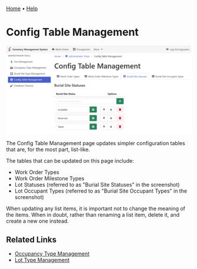 [Home](https://cityssm.github.io/lot-occupancy-system/)
•
[Help](https://cityssm.github.io/lot-occupancy-system/docs/)

# Config Table Management

![Config Table Management](images/adminConfigTables.png)

The Config Table Management page updates simpler configuration tables
that are, for the most part, list-like.

The tables that can be updated on this page include:

-   Work Order Types
-   Work Order Milestone Types
-   Lot Statuses (referred to as "Burial Site Statuses" in the screenshot)
-   Lot Occupant Types (referred to as "Burial Site Occupant Types" in the screenshot)

When updating any list items, it is important not to change the meaning of the items.
When in doubt, rather than renaming a list item, delete it, and create a new one instead.

## Related Links

-   [Occupancy Type Management](adminOccupancyTypes.md)
-   [Lot Type Management](adminLotTypes.md)
